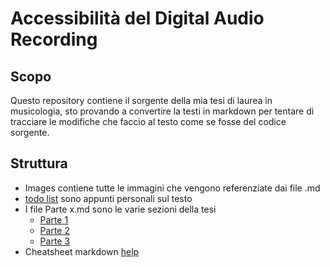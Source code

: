 # Accessibilità del Digital Audio Recording

## Scopo
Questo repository contiene il sorgente della mia tesi di laurea in musicologia, sto provando a convertire la testi in markdown per tentare di tracciare le modifiche che faccio al testo come se fosse del codice sorgente.

## Struttura
- Images contiene tutte le immagini che vengono referenziate dai file .md
- [todo list](./todo%20list.md) sono appunti personali sul testo
- I file Parte x.md sono le varie sezioni della tesi
    - [Parte 1](./Parte%201.md)
    - [Parte 2](./Parte%202.md)
    - [Parte 3](./Parte%203.md)
- Cheatsheet markdown [help](./help.md)

